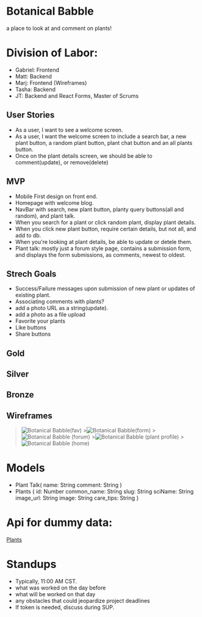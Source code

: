 # Botanical Babble

a place to look at and comment on plants!

# Division of Labor:

- Gabriel: Frontend
- Matt: Backend
- Marj: Frontend (Wireframes)
- Tasha: Backend
- JT: Backend and React Forms, Master of Scrums

## User Stories

- As a user, I want to see a welcome screen.
- As a user, I want the welcome screen to include a search bar, a new plant button, a random plant button, plant chat button and an all plants button.
- Once on the plant details screen, we should be able to comment(update), or remove(delete)

## MVP

- Mobile First design on front end.
- Homepage with welcome blog.
- NavBar with search, new plant button, planty query buttons(all and random), and plant talk.
- When you search for a plant or click random plant, display plant details.
- When you click new plant button, require certain details, but not all, and add to db.
- When you're looking at plant details, be able to update or detele them.
- Plant talk: mostly just a forum style page, contains a submission form, and displays the form submissions, as comments, newest to oldest.

## Strech Goals

- Success/Failure messages upon submission of new plant or updates of existing plant.
- Associating comments with plants?
- add a photo URL as a string(update).
- add a photo as a file upload
- Favorite your plants
- Like buttons
- Share buttons

## Gold

## Silver

## Bronze

## Wireframes

> ![Botanical Babble(fav)](https://media.git.generalassemb.ly/user/30880/files/f246c500-2760-11eb-9f71-8d7a904823c9) >![Botanical Babble(form)](https://media.git.generalassemb.ly/user/30880/files/f2df5b80-2760-11eb-881c-a489226032c1) >![Botanical Babble (forum)](https://media.git.generalassemb.ly/user/30880/files/f377f200-2760-11eb-894d-9042971a1582) >![Botanical Babble (plant profile)](https://media.git.generalassemb.ly/user/30880/files/f4a91f00-2760-11eb-9789-26d5e4386429) >![Botanical Babble (home)](https://media.git.generalassemb.ly/user/30880/files/f541b580-2760-11eb-86ec-b0171e4d972f)

# Models

- Plant Talk(
  name: String
  comment: String
  )
- Plants {
  id: Number
  common_name: String
  slug: String
  sciName: String
  image_url: String
  image: String
  care_tips: String
  }

# Api for dummy data:

[Plants](https://trefle.io/)

# Standups

- Typically, 11:00 AM CST.
- what was worked on the day before
- what will be worked on that day
- any obstacles that could jeopardize project deadlines
- If token is needed, discuss during SUP.
